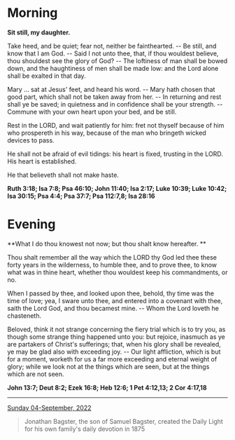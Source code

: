# Morning

**Sit still, my daughter.**
 
Take heed, and be quiet; fear not, neither be fainthearted. -- Be still, and know that I am God. -- Said I not unto thee, that, if thou wouldest believe, thou shouldest see the glory of God? -- The loftiness of man shall be bowed down, and the haughtiness of men shall be made low: and the Lord alone shall be exalted in that day.
 
Mary ... sat at Jesus' feet, and heard his word. -- Mary hath chosen that good part, which shall not be taken away from her. -- In returning and rest shall ye be saved; in quietness and in confidence shall be your strength. -- Commune with your own heart upon your bed, and be still.
 
Rest in the LORD, and wait patiently for him: fret not thyself because of him who prospereth in his way, because of the man who bringeth wicked devices to pass.
 
He shall not be afraid of evil tidings: his heart is fixed, trusting in the LORD. His heart is established.
 
He that believeth shall not make haste.  

**Ruth 3:18; Isa 7:8; Psa 46:10; John 11:40; Isa 2:17; Luke 10:39; Luke 10:42; Isa 30:15; Psa 4:4; Psa 37:7; Psa 112:7,8; Isa 28:16**

# Evening

**What I do thou knowest not now; but thou shalt know hereafter. **
 
Thou shalt remember all the way which the LORD thy God led thee these forty years in the wilderness, to humble thee, and to prove thee, to know what was in thine heart, whether thou wouldest keep his commandments, or no.
 
When I passed by thee, and looked upon thee, behold, thy time was the time of love; yea, I sware unto thee, and entered into a covenant with thee, saith the Lord God, and thou becamest mine. -- Whom the Lord loveth he chasteneth.
 
Beloved, think it not strange concerning the fiery trial which is to try you, as though some strange thing happened unto you: but rejoice, inasmuch as ye are partakers of Christ's sufferings; that, when his glory shall be revealed, ye may be glad also with exceeding joy. -- Our light affliction, which is but for a moment, worketh for us a far more exceeding and eternal weight of glory; while we look not at the things which are seen, but at the things which are not seen.  

**John 13:7; Deut 8:2; Ezek 16:8; Heb 12:6; 1 Pet 4:12,13; 2 Cor 4:17,18**

---

[Sunday 04-September, 2022](https://t.me/s/daily_light)

> Jonathan Bagster, the son of Samuel Bagster, created the Daily Light for his own family's daily devotion in 1875


